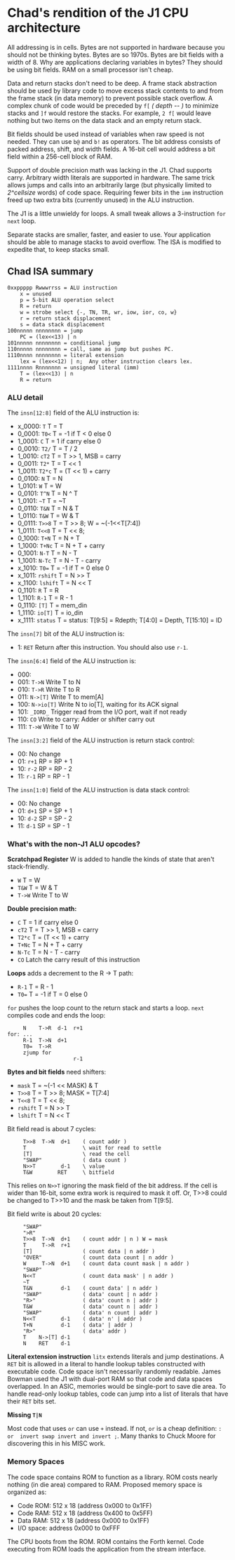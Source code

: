 # Chad's rendition of the J1 CPU architecture

All addressing is in cells. Bytes are not supported in hardware because you
should not be thinking bytes. Bytes are so 1970s.
Bytes are bit fields with a width of 8.
Why are applications declaring variables in bytes?
They should be using bit fields. RAM on a small processor isn't cheap.

Data and return stacks don't need to be deep. A frame stack abstraction should
be used by library code to move excess stack contents to and from the frame
stack (in data memory) to prevent possible stack overflow.
A complex chunk of code would be preceded by `f[` *( depth -- )* to minimize
stacks and `]f` would restore the stacks.
For example, `2 f[` would leave nothing but two items on the data stack and
an empty return stack.

Bit fields should be used instead of variables when raw speed is not needed.
They can use `b@` and `b!` as operators.
The bit address consists of packed address, shift, and width fields.
A 16-bit cell would address a bit field within a 256-cell block of RAM.

Support of double precision math was lacking in the J1. Chad supports carry.
Arbitrary width literals are supported in hardware.
The same trick allows jumps and calls into an arbitrarily large
(but physically limited to *2^cellsize* words) of code space.
Requiring fewer bits in the `imm` instruction freed up two extra bits
(currently unused) in the ALU instruction.

The J1 is a little unwieldy for loops.
A small tweak allows a 3-instruction `for` `next` loop.

Separate stacks are smaller, faster, and easier to use.
Your application should be able to manage stacks to avoid overflow.
The ISA is modified to expedite that, to keep stacks small.

## Chad ISA summary

```
0xxppppp Rwwwrrss = ALU instruction
    x = unused
    p = 5-bit ALU operation select
    R = return
    w = strobe select {-, TN, TR, wr, iow, ior, co, w}
    r = return stack displacement
    s = data stack displacement
100nnnnn nnnnnnnn = jump
    PC = (lex<<13) | n
101nnnnn nnnnnnnn = conditional jump
110nnnnn nnnnnnnn = call, same as jump but pushes PC.
1110nnnn nnnnnnnn = literal extension
    lex = (lex<<12) | n;  Any other instruction clears lex.
1111nnnn Rnnnnnnn = unsigned literal (imm)
    T = (lex<<13) | n
    R = return
```

### ALU detail

The `insn[12:8]` field of the ALU instruction is:

- x_0000: `T` T = T
- 0_0001: `T0<` T = -1 if T < 0 else 0
- 1_0001: `C` T = 1 if carry else 0
- 0_0010: `T2/` T = T / 2
- 1_0010: `cT2` T = T >> 1, MSB = carry
- 0_0011: `T2*` T = T << 1
- 1_0011: `T2*c` T = (T << 1) + carry
- 0_0100: `N` T = N
- 1_0101: `W` T = W
- 0_0101: `T^N` T = N ^ T
- 1_0101: `~T` T = ~T
- 0_0110: `T&N` T = N & T
- 1_0110: `T&W` T = W & T
- 0_0111: `T>>8` T = T >> 8; W = ~(-1<<T\[7:4])
- 1_0111: `T<<8` T = T << 8;
- 0_1000: `T+N` T = N + T
- 1_1000: `T+Nc` T = N + T + carry
- 0_1001: `N-T` T = N - T
- 1_1001: `N-Tc` T = N - T - carry
- x_1010: `T0=` T = -1 if T = 0 else 0
- x_1011: `rshift` T = N >> T
- x_1100: `lshift` T = N << T
- 0_1101: `R` T = R
- 1_1101: `R-1` T = R - 1
- 0_1110: `[T]` T = mem_din
- 1_1110: `io[T]` T = io_din
- x_1111: `status` T = status: T\[9:5] = Rdepth; T\[4:0] = Depth, T\[15:10] = ID

The `insn[7]` bit of the ALU instruction is:

- 1: `RET` Return after this instruction. You should also use `r-1`.

The `insn[6:4]` field of the ALU instruction is:

- 000:
- 001: `T->N` Write T to N
- 010: `T->R` Write T to R
- 011: `N->[T]` Write T to mem\[A]
- 100: `N->io[T]` Write N to io\[T], waiting for its ACK signal
- 101: `_IORD_` Trigger read from the I/O port, wait if not ready
- 110: `CO` Write to carry: Adder or shifter carry out
- 111: `T->W` Write T to W

The `insn[3:2]` field of the ALU instruction is return stack control:

- 00: No change
- 01: `r+1` RP = RP + 1
- 10: `r-2` RP = RP - 2
- 11: `r-1` RP = RP - 1

The `insn[1:0]` field of the ALU instruction is data stack control:

- 00: No change
- 01: `d+1` SP = SP + 1
- 10: `d-2` SP = SP - 2
- 11: `d-1` SP = SP - 1

### What's with the non-J1 ALU opcodes?

**Scratchpad Register** W is added to handle the kinds of state
that aren't stack-friendly.

- `W` T = W
- `T&W` T = W & T
- `T->W` Write T to W

**Double precision math:**

- `C` T = 1 if carry else 0
- `cT2` T = T >> 1, MSB = carry
- `T2*c` T = (T << 1) + carry
- `T+Nc` T = N + T + carry
- `N-Tc` T = N - T - carry
- `CO` Latch the carry result of this instruction

**Loops** adds a decrement to the R -> T path:

- `R-1` T = R - 1
- `T0=` T = -1 if T = 0 else 0

`for` pushes the loop count to the return stack and starts a loop.
`next` compiles code and ends the loop:

```
     N    T->R  d-1  r+1
for: ...
     R-1  T->N  d+1
     T0=  T->R
     zjump for
                     r-1
```

**Bytes and bit fields** need shifters:

- `mask` T = ~(-1 << MASK) & T
- `T>>8` T = T >> 8; MASK = T\[7:4]
- `T<<8` T = T << 8;
- `rshift` T = N >> T
- `lshift` T = N << T

Bit field read is about 7 cycles:

```
     T>>8  T->N  d+1    ( count addr )
     T                  \ wait for read to settle
     [T]                \ read the cell
     "SWAP"             ( data count )
     N>>T        d-1    \ value
     T&W        RET     \ bitfield
```

This relies on `N>>T` ignoring the mask field of the bit address.
If the cell is wider than 16-bit, some extra work is required to mask it off.
Or, T>>8 could be changed to T>>10 and the mask be taken from T\[9:5].

Bit field write is about 20 cycles:
    
```
     "SWAP"
     ">R"
     T>>8  T->N  d+1    ( count addr | n ) W = mask
     T     T->R  r+1
     [T]                ( count data | n addr )
     "OVER"             ( count data count | n addr )
     W     T->N  d+1    ( count data count mask | n addr )
     "SWAP"
     N<<T               ( count data mask' | n addr )
     ~T
     T&N         d-1    ( count data' | n addr )
     "SWAP"             ( data' count | n addr )
     "R>"               ( data' count n | addr )
     T&W                ( data' count n | addr )
     "SWAP"             ( data' n count | addr )
     N<<T        d-1    ( data' n' | addr )
     T+N         d-1    ( data' | addr )
     "R>"               ( data' addr )
     T    N->[T] d-1
     N    RET    d-1
```

**Literal extension instruction** `litx` extends literals and jump destinations.
A `RET` bit is allowed in a literal to handle lookup tables constructed with
executable code. Code space isn't necessarily randomly readable.
James Bowman used the J1 with dual-port RAM so that code and data spaces
overlapped. In an ASIC, memories would be single-port to save die area.
To handle read-only lookup tables, code can jump into a list of literals
that have their `RET` bits set.

**Missing `T|N`**

Most code that uses `or` can use `+` instead.
If not, `or` is a cheap definition: `: or  invert swap invert and invert ;`.
Many thanks to Chuck Moore for discovering this in his MISC work.

### Memory Spaces

The code space contains ROM to function as a library.
ROM costs nearly nothing (in die area) compared to RAM.
Proposed memory space is organized as:

- Code ROM: 512 x 18 (address 0x000 to 0x1FF)
- Code RAM: 512 x 18 (address 0x400 to 0x5FF)
- Data RAM: 512 x 18 (address 0x000 to 0x1FF)
- I/O space: address 0x000 to 0xFFF

The CPU boots from the ROM.
ROM contains the Forth kernel.
Code executing from ROM loads the application from the stream interface.

